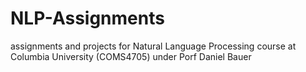 # NLP-Assignments
assignments and projects for Natural Language Processing course at Columbia University (COMS4705) under Porf Daniel Bauer
